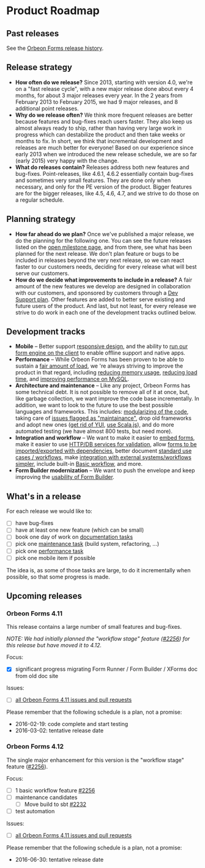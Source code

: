 # Product Roadmap

<!-- toc -->

## Past releases

See the [Orbeon Forms release history](https://github.com/orbeon/orbeon-forms/wiki/Orbeon-Forms-release-history).

## Release strategy

- __How often do we release?__ Since 2013, starting with version 4.0, we're on a "fast release cycle", with a new major release done about every 4 months, for about 3 major releases every year. In the 2 years from February 2013 to February 2015, we had 9 major releases, and 8 additional point releases.
- __Why do we release often?__ We think more frequent releases are better because features and bug-fixes reach users faster. They also keep us almost always ready to ship, rather than having very large work in progress which can destabilize the product and then take weeks or months to fix. In short, we think that incremental development and releases are much better for everyone! Based on our experience since early 2013 when we introduced the new release schedule, we are so far (early 2015) very happy with the change.
- __What do releases contain?__ Releases address both new features and bug-fixes. Point-releases, like 4.6.1, 4.6.2 essentially contain bug-fixes and sometimes very small features. They are done only when necessary, and only for the PE version of the product. Bigger features are for the bigger releases, like 4.5, 4.6, 4.7, and we strive to do those on a regular schedule.

## Planning strategy

- __How far ahead do we plan?__ Once we've published a major release, we do the planning for the following one. You can see the future releases listed on the [open milestone page](https://github.com/orbeon/orbeon-forms/milestones), and from there, see what has been planned for the next release. We don't plan feature or bugs to be included in releases beyond the very next release, so we can react faster to our customers needs, deciding for every release what will best serve our customers.
- __How do we decide what improvements to include in a release?__ A fair amount of the new features we develop are designed in collaboration with our customers, and sponsored by customers through a [Dev Support plan](http://www.orbeon.com/services). Other features are added to better serve existing and future users of the product. And last, but not least, for every release we strive to do work in each one of the development tracks outlined below.

## Development tracks

- __Mobile__ – Better support [responsive design](https://github.com/orbeon/orbeon-forms/issues/1181), and the ability to [run our form engine on the client](https://github.com/orbeon/orbeon-forms/issues/1221) to enable offline support and native apps.
- __Performance__ – While Orbeon Forms has been proven to be able to sustain a [fair amount of load](https://github.com/orbeon/orbeon-forms/wiki/FAQ-~-Orbeon-Form-Builder-and-Orbeon-Form-Runner#how-much-load-can-orbeon-forms-handle), we 're always striving to improve the product in that regard, including [reducing memory usage](https://github.com/orbeon/orbeon-forms/issues/1606), [reducing load time](https://github.com/orbeon/orbeon-forms/issues/1239), and [improving performance on MySQL](https://github.com/orbeon/orbeon-forms/issues/649).
- __Architecture and maintenance__ – Like any project, Orbeon Forms has some technical debt. It is not possible to remove all of it at once, but, like garbage collection, we want improve the code base incrementally. In addition, we want to look to the future to use the best possible languages and frameworks. This includes: [modularizing of the code](https://github.com/orbeon/orbeon-forms/issues/1585), taking care of [issues flagged as "maintainance"](https://github.com/orbeon/orbeon-forms/issues?q=is%3Aopen+is%3Aissue+label%3AMaintenance), drop old frameworks and adopt new ones ([get rid of YUI](https://github.com/orbeon/orbeon-forms/issues/1599), [use Scala.js](https://github.com/orbeon/orbeon-forms/issues/1600)), and do more automated testing (we have almost 800 tests, but need more).
- __Integration and workflow__ – We want to make it easier to [embed forms](https://github.com/orbeon/orbeon-forms/issues/1235), make it easier to use [HTTP/DB services for validation](https://github.com/orbeon/orbeon-forms/issues/1304), allow [forms to be imported/exported with dependencies](https://github.com/orbeon/orbeon-forms/issues/779), better document [standard use cases / workflows](https://github.com/orbeon/orbeon-forms/issues/228), make [integration with external systems/workflows simpler](http://wiki.orbeon.com/forms/projects/form-runner-builder/form-runner-data-envelope), include built-in [Basic workflow](https://github.com/orbeon/orbeon-forms/issues/2256), and more.
- __Form Builder modernization__ – We want to push the envelope and keep improving the [usability of Form Builder](https://github.com/orbeon/orbeon-forms/issues/1675).

## What's in a release

For each release we would like to:

- [ ] have bug-fixes
- [ ] have at least one new feature (which can be small)
- [ ] book one day of work on [documentation tasks](https://github.com/orbeon/orbeon-forms/issues?direction=desc&labels=Doc&milestone=&page=1&sort=updated&state=open)
- [ ] pick one [maintenance task](https://github.com/orbeon/orbeon-forms/issues?direction=desc&labels=Refactoring&milestone=&page=1&sort=updated&state=open) (build system, refactoring, …)
- [ ] pick one [performance task](https://github.com/orbeon/orbeon-forms/issues?direction=desc&labels=Performance&milestone=&page=1&sort=updated&state=open)
- [ ] pick one mobile item if possible

The idea is, as some of those tasks are large, to do it incrementally when possible, so that some progress is made.

## Upcoming releases

### Orbeon Forms 4.11

This release contains a large number of small features and bug-fixes.

*NOTE: We had initially planned the "workflow stage" feature ([#2256](https://github.com/orbeon/orbeon-forms/issues/2256)) for this release but have moved it to 4.12.*

Focus:

- [x] significant progress migrating Form Runner / Form Builder / XForms doc from old doc site

Issues:

- [ ] [all Orbeon Forms 4.11 issues and pull requests](https://github.com/orbeon/orbeon-forms/milestones/4.11)

Please remember that the following schedule is a plan, not a promise:

- 2016-02-19: code complete and start testing
- 2016-03-02: tentative release date

### Orbeon Forms 4.12

The single major enhancement for this version is the "workflow stage" feature ([#2256](https://github.com/orbeon/orbeon-forms/issues/2256)).

Focus:

- [ ] 1 basic workflow feature [#2256](https://github.com/orbeon/orbeon-forms/issues/2256)
- [ ] maintenance candidates
  - [ ] Move build to sbt [#2232](https://github.com/orbeon/orbeon-forms/issues/2232)
- [ ] test automation

Issues:

- [ ] [all Orbeon Forms 4.11 issues and pull requests](https://github.com/orbeon/orbeon-forms/milestones/4.11)

Please remember that the following schedule is a plan, not a promise:

- 2016-06-30: tentative release date
